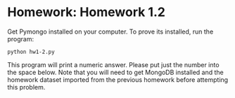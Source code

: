 # Homework: Homework 1.2

Get Pymongo installed on your computer. To prove its installed, run the program:

    python hw1-2.py

This program will print a numeric answer. Please put just the number into the space below. Note that you will need to get MongoDB installed and the homework dataset imported from the previous homework before attempting this problem.